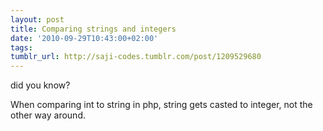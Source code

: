 ```yaml
---
layout: post
title: Comparing strings and integers
date: '2010-09-29T10:43:00+02:00'
tags: 
tumblr_url: http://saji-codes.tumblr.com/post/1209529680
---
```


did you know?



When comparing int to string in php, string gets casted to integer, not the other way around.


<?php
var_dump(42 == ''foo'');   // false, (int)''foo''   === 0
var_dump(42 == ''foo42''); // false, (int)''foo42'' === 0
var_dump(42 == ''42foo''); // true,  (int)''42foo'' === 42


encoutered by bartek.m
